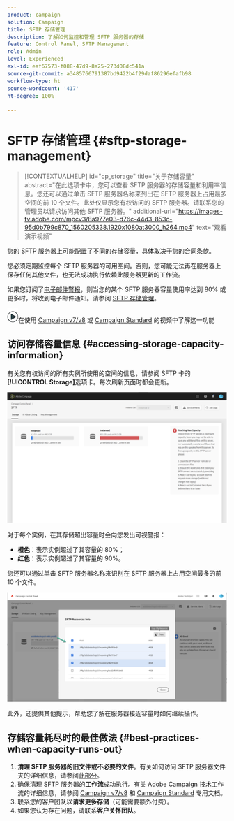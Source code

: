 ```yaml
---
product: campaign
solution: Campaign
title: SFTP 存储管理
description: 了解如何监控和管理 SFTP 服务器的存储
feature: Control Panel, SFTP Management
role: Admin
level: Experienced
exl-id: eaf67573-f088-47d9-8a25-273d08dc541a
source-git-commit: a3485766791387bd9422b4f29daf86296efafb98
workflow-type: ht
source-wordcount: '417'
ht-degree: 100%

---
```


# SFTP 存储管理 {#sftp-storage-management}

>[!CONTEXTUALHELP]
>id="cp_storage"
>title="关于存储容量"
>abstract="在此选项卡中，您可以查看 SFTP 服务器的存储容量和利用率信息。您还可以通过单击 SFTP 服务器名称来列出在 SFTP 服务器上占用最多空间的前 10 个文件。此处仅显示您有权访问的 SFTP 服务器。请联系您的管理员以请求访问其他 SFTP 服务器。"
>additional-url="https://images-tv.adobe.com/mpcv3/8a977e03-d76c-44d3-853c-95d0b799c870_1560205338.1920x1080at3000_h264.mp4" text="观看演示视频"

您的 SFTP 服务器上可能配置了不同的存储容量，具体取决于您的合同条款。

您必须定期监控每个 SFTP 服务器的可用空间。否则，您可能无法再在服务器上保存任何其他文件，也无法成功执行依赖此服务器更新的工作流。

如果您订阅了[电子邮件警报](../../performance-monitoring/using/email-alerting.md)，则当您的某个 SFTP 服务器容量使用率达到 80% 或更多时，将收到电子邮件通知。请参阅 [SFTP 存储管理](../../sftp/using/sftp-storage-management.md)。

![](assets/do-not-localize/how-to-video.png)在使用 [Campaign v7/v8](https://experienceleague.adobe.com/docs/campaign-classic-learn/control-panel/sftp-management/monitoring-server-capacity.html?lang=zh-Hans#sftp-management) 或 [Campaign Standard](https://experienceleague.adobe.com/docs/campaign-standard-learn/control-panel/sftp-management/monitoring-server-capacity.html?lang=zh-Hans#sftp-management) 的视频中了解这一功能

## 访问存储容量信息 {#accessing-storage-capacity-information}

有关您有权访问的所有实例所使用的空间的信息，请参阅 SFTP 卡的&#x200B;**[!UICONTROL Storage]**&#x200B;选项卡。每次刷新页面时都会更新。

![](assets/control_panel_space.png)

对于每个实例，在其存储超出容量时会向您发出可视警报：

* **橙色**：表示实例超过了其容量的 80%；
* **红色**：表示实例超过了其容量的 90%。

您还可以通过单击 SFTP 服务器名称来识别在 SFTP 服务器上占用空间最多的前 10 个文件。

![](assets/sftp-top10.png)

此外，还提供其他提示，帮助您了解在服务器接近容量时如何继续操作。

## 存储容量耗尽时的最佳做法 {#best-practices-when-capacity-runs-out}

1. **清理 SFTP 服务器的旧文件或不必要的文件**。有关如何访问 SFTP 服务器文件夹的详细信息，请参阅[此部分](../../sftp/using/logging-into-sftp-server.md)。
1. 确保清理 SFTP 服务器的&#x200B;**工作流**&#x200B;成功执行。有关 Adobe Campaign 技术工作流的详细信息，请参阅 [Campaign v7/v8](https://experienceleague.adobe.com/docs/campaign-classic/using/automating-with-workflows/advanced-management/about-technical-workflows.html?lang=zh-Hans) 和 [Campaign Standard](https://experienceleague.adobe.com/docs/campaign-standard/using/administrating/application-settings/technical-workflows.html?lang=zh-Hans) 专用文档。
1. 联系您的客户团队以&#x200B;**请求更多存储**（可能需要额外付费）。
1. 如果您认为存在问题，请联系&#x200B;**客户关怀团队**。
